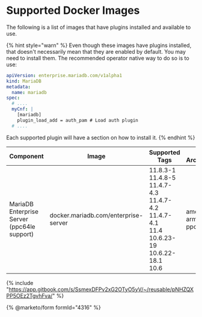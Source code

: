 # Supported Docker Images

The following is a list of images that have plugins installed and available to use. 

{% hint style="warn" %}
Even though these images have plugins installed, that doesn't necessarily mean that they are enabled by default. You may need to install them.
The recommended operator native way to do so is to use:
```yaml
apiVersion: enterprise.mariadb.com/v1alpha1
kind: MariaDB
metadata:
  name: mariadb
spec:
  # ....
  myCnf: |
    [mariadb]
    plugin_load_add = auth_pam # Load auth plugin
  # ....
```

Each supported plugin will have a section on how to install it.
{% endhint %}

| Component | Image | Supported Tags | CPU Architecture |
|-----------|-------|----------------|------------------|
| MariaDB Enterprise Server (ppc64le support) | docker.mariadb.com/enterprise-server |  11.8.3-1 <br>  11.4.8-5 <br>  11.4.7-4.3 <br>  11.4.7-4.2 <br>  11.4.7-4.1 <br>  11.4 <br>  10.6.23-19 <br>  10.6.22-18.1 <br>  10.6 <br>  |  amd64 <br>  arm64 <br>  ppc64le <br>  |


{% include "https://app.gitbook.com/s/SsmexDFPv2xG2OTyO5yV/~/reusable/pNHZQXPP5OEz2TgvhFva/" %}

{% @marketo/form formId="4316" %}

